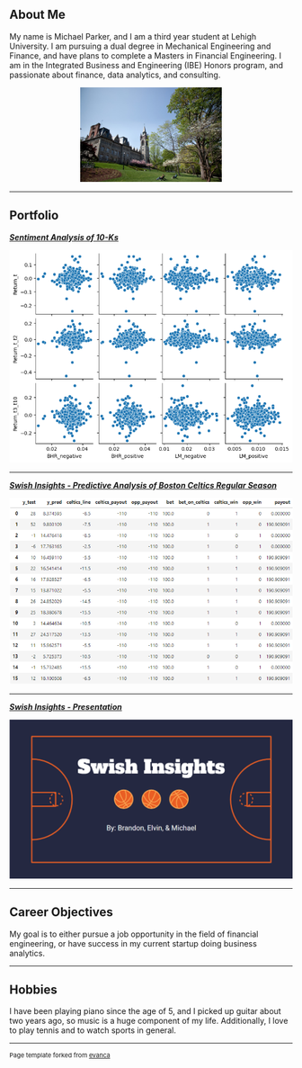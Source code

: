 ## About Me

My name is Michael Parker, and I am a third year student at Lehigh University. I am pursuing a dual degree in Mechanical Engineering and Finance, and have plans to complete a Masters in Financial Engineering. I am in the Integrated Business and Engineering (IBE) Honors program, and passionate about finance, data analytics, and consulting.

<!-- Upload your own photo and change the path -->

<p style="text-align:center;">
  <img class="img-circle" src="images/lehigh.JPG?raw=true" width="50%">
</p>

---

## Portfolio

<!-- You can link to other websites, PDFs in this repo, and other pages in this repo -->

_**[Sentiment Analysis of 10-Ks](/midterm/report)**_


<img src="/midterm/output_31_1.png"/>

---


_**[Swish Insights - Predictive Analysis of Boston Celtics Regular Season](https://brandon4106.github.io/Fin_377_Swish_Insights/)**_

<img src="images/model_three.png?raw=true"/>

---

_**[Swish Insights - Presentation](/pdf/swish.pdf)**_

<img src="images/swishinsights.png?raw=true"/>

---

## Career Objectives

My goal is to either pursue a job opportunity in the field of financial engineering, or have success in my current startup doing business analytics.

---

## Hobbies

I have been playing piano since the age of 5, and I picked up guitar about two years ago, so music is a huge component of my life. Additionally, I love to play tennis and to watch sports in general.

---
<p style="font-size:11px">Page template forked from <a href="https://github.com/evanca/quick-portfolio">evanca</a></p>
<!-- Remove above link if you don't want to attibute -->
